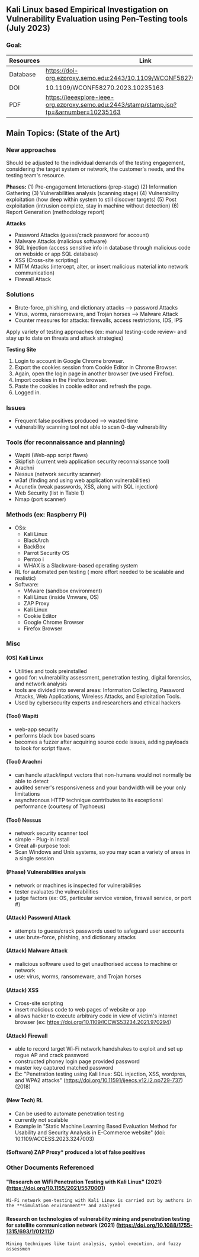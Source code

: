 ## Kali Linux based Empirical Investigation on Vulnerability Evaluation using Pen-Testing tools (July 2023)

### Goal: 


| Resources	| Link |
|----------|----------|
| Database | https://doi-org.ezproxy.semo.edu:2443/10.1109/WCONF58270.2023.10235163 |
| DOI | 10.1109/WCONF58270.2023.10235163 |
| PDF | https://ieeexplore-ieee-org.ezproxy.semo.edu:2443/stamp/stamp.jsp?tp=&arnumber=10235163 |
	

## Main Topics: (State of the Art)

### New approaches

Should be adjusted to the individual demands of the testing engagement, considering the target system or network, the customer's needs, and the testing team's resource. 

**Phases:**
(1) Pre-engagement Interactions (prep-stage)
(2) Information Gathering
(3) Vulnerabilities analysis (scanning stage)
(4) Vulnerability exploitation (how deep within system to still discover targets)
(5) Post exploitation (intrusion complete, stay in machine without detection)
(6) Report Generation (methodology report)


**Attacks**
* Password Attacks (guess/crack password for account)
* Malware Attacks (malicious software)
* SQL Injection (access sensitive info in database through malicious code on webside or app SQL database)
* XSS (Cross-site scripting)
* MITM Attacks (intercept, alter, or insert malicious material into network communication)
* Firewall Attack


### Solutions
* Brute-force, phishing, and dictionary attacks --> password Attacks
* Virus, worms, ransomeware, and Trojan horses --> Malware Attack
* Counter measures for attacks: firewalls, access restrictions, IDS, IPS

Apply variety of testing approaches (ex: manual testing-code review- and stay up to date on threats and attack strategies)

**Testing Site**
1. Login to account in Google Chrome browser.
2. Export the cookies session from Cookie Editor in
Chrome Browser.
3. Again, open the login page in another browser (we
used Firefox).
4. Import cookies in the Firefox browser.
5. Paste the cookies in cookie editor and refresh the page.
6. Logged in.

### Issues
* Frequent false positives produced --> wasted time
* vulnerability scanning tool not able to scan 0-day vulnerability

### Tools (for reconnaissance and planning)
* Wapiti (Web-app script flaws)
* Skipfish (current web application security reconnaissance tool)
* Arachni
* Nessus (network security scanner)
* w3af (finding and using web application vulnerabilities)
* Acunetix (weak passwords, XSS, along with SQL injection)
* Web Security (list in Table 1)
* Nmap (port scanner)
		
### Methods (ex: Raspberry Pi)
* OSs:
	* Kali Linux
	* BlackArch
	* BackBox
	* Parrot Security OS
	* Pentoo i
	* WHAX is a Slackware-based operating system
* RL for automated pen testing ( more effort needed to be scalable and realistic) 
* Software:
	* VMware (sandbox environment)
	* Kali Linux (inside Vmware, OS)
	* ZAP Proxy
	* Kali Linux
	* Cookie Editor
	* Google Chrome Browser
	* Firefox Browser

### Misc

#### (OS) Kali Linux
* Utilities and tools preinstalled
* good for: vulnerability assessment, penetration testing, digital forensics, and network analysis
* tools are divided into several areas: Information Collecting, Password Attacks, Web Applications, Wireless Attacks, and Exploitation Tools. 
* Used by cybersecurity experts and researchers and ethical hackers

#### (Tool) Wapiti
* web-app security
* performs black box based scans
* becomes a fuzzer after acquiring source code issues, adding payloads to look for script flaws. 

#### (Tool) Arachni
* can handle attack/input vectors that non-humans would not normally be able to detect
* audited server's responsiveness and your bandwidth will be your only limitations
* asynchronous HTTP technique contributes to its exceptional performance (courtesy of Typhoeus)

#### (Tool) Nessus
*  network security scanner tool
* simple - Plug-in install
* Great all-purpose tool:
* Scan Windows and Unix systems, so you may scan a variety of areas in a single session

#### (Phase) Vulnerabilities analysis
* network or machines is inspected for vulnerabilities
* tester evaluates the vulnerabilities
* judge factors (ex: OS, particular service version, firewall service, or port #)

#### (Attack) Password Attack
* attempts to guess/crack passwords used to safeguard user accounts
* use: brute-force, phishing, and dictionary attacks

#### (Attack) Malware Attack
* malicious software used to get unauthorised access to machine or network
* use: virus, worms, ransomeware, and Trojan horses

#### (Attack) XSS
* Cross-site scripting
* insert malicious code to web pages of website or app
* allows hacker to execute arbitrary code in view of victim's internet browser (ex: https://doi.org/10.1109/ICCWS53234.2021.970294)

#### (Attack) Firewall
* able to record target Wi-Fi network handshakes to exploit and set up rogue AP and crack password
* constructed phoney login page provided password
* master key captured matched password
* Ex: "Penetration testing using Kali linux: SQL injection, XSS, wordpres, and WPA2 attacks" (https://doi.org/10.11591/ijeecs.v12.i2.pp729-737) (2018)

#### (New Tech) RL
* Can be used to automate penetration testing 
* currently not scalable 
* Example in "Static Machine Learning Based Evaluation Method for Usability and Security Analysis in E-Commerce website" (doi: 10.1109/ACCESS.2023.3247003)

#### (Software) ZAP Proxy* produced a lot of false positives

### Other Documents Referenced

#### "Research on WiFi Penetration Testing with Kali Linux" (2021) (https://doi.org/10.1155/2021/5570001)
	Wi-Fi network pen-testing with Kali Linux is carried out by authors in the **simulation environment** and analysed
	
#### Research on technologies of vulnerability mining and penetration testing for satellite communication network (2021) (https://doi.org/10.1088/1755-1315/693/1/012112)
	Mining techniques like taint analysis, symbol execution, and fuzzy assessmen